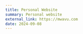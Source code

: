 ```yaml
---
title: Personal Website
summary: Personal website
external_link: https://mwavu.com
date: 2024-09-08
---
```

